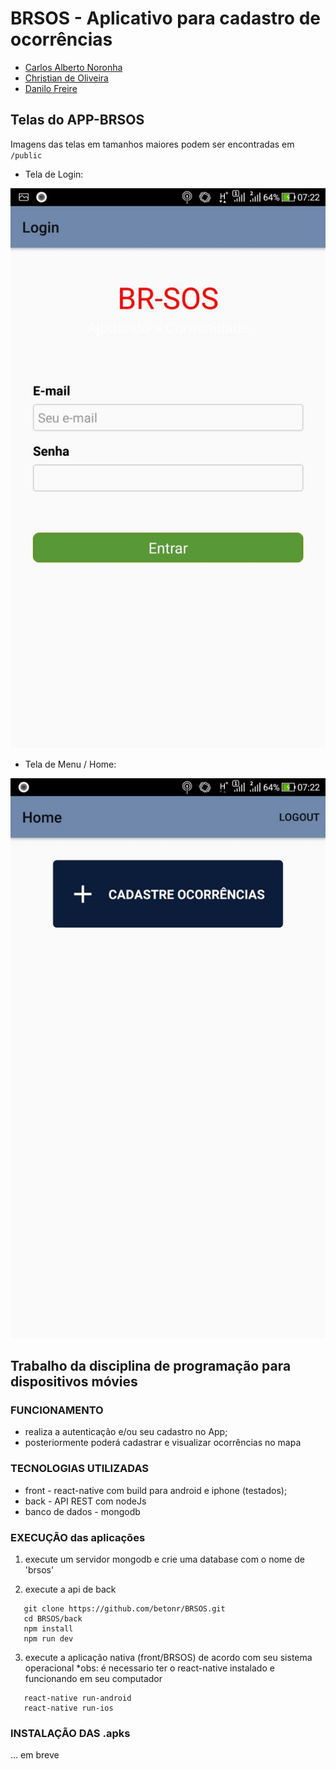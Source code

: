 # BRSOS - Aplicativo para cadastro de ocorrências
  * [Carlos Alberto Noronha](https://github.com/betonr)
  * [Christian de Oliveira](https://github.com/christiancob)
  * [Danilo Freire](https://github.com/danilocf)

## Telas do APP-BRSOS 

Imagens das telas em tamanhos maiores podem ser encontradas em `/public`

* Tela de Login:

![tela_login](https://github.com/betonr/BRSOS/blob/master/tela_login.jpeg) 

* Tela de Menu / Home:

![tela_menu](https://github.com/betonr/BRSOS/blob/master/tela_menu.jpeg)
  
## Trabalho da disciplina de programação para dispositivos móvies

### FUNCIONAMENTO
 * realiza a autenticação e/ou seu cadastro no App;
 * posteriormente poderá cadastrar e visualizar ocorrências no mapa

### TECNOLOGIAS UTILIZADAS
 * front - react-native com build para android e iphone (testados);
 * back - API REST com nodeJs
 * banco de dados - mongodb

### EXECUÇÃO das aplicações
 1) execute um servidor mongodb e crie uma database com o nome de 'brsos'

 2) execute a api de back
 ```
    git clone https://github.com/betonr/BRSOS.git
    cd BRSOS/back
    npm install
    npm run dev
 ```

 3) execute a aplicação nativa (front/BRSOS) de acordo com seu sistema operacional
 *obs: é necessario ter o react-native instalado e funcionando em seu computador
 ```
    react-native run-android
    react-native run-ios
 ```

### INSTALAÇÃO DAS .apks
 ... em breve
